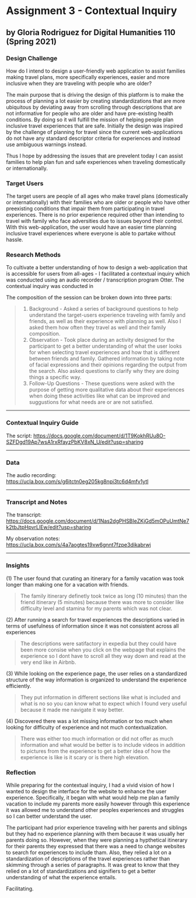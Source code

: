 # Assignment 3 - Contextual Inquiry 
## by Gloria Rodriguez for Digital Humanities 110 (Spring 2021)

### Design Challenge 
How do I intend to design a user-friendly web application to assist families making travel plans, more specifically experiences, easier and more inclusive when they are traveling with people who are older?

The main purpose that is driving the design of this platform is to make the process of planning a lot easier by creating standardizations that are more ubiquitous by deviating away from scrolling through descriptions that are not informative for people who are older and have pre-existing health conditions. By doing so it will fulfill the mission of helping people plan inclusive travel experiences that are safe. Initially the design was inspired by the challenge of planning for travel since the current web-applications do not have any standard descriptor criteria for experiences and instead use ambiguous warnings instead. 

Thus I hope by addressing the issues that are prevelent today I can assist families to help plan fun and safe experiences when traveling domestically or internationally. 

### Target Users 
The target users are people of all ages who make travel plans (domestically or internationally) with their families who are older or people who have other preexisting conditions that impair them from participating in travel experiences. There is no prior experience required other than intending to travel with family who face adversities due to issues beyond their control. With this web-application, the user would have an easier time planning inclusive travel experiences where everyone is able to partake without hassle. 

### Research Methods
To cultivate a better understanding of how to design a web-application that is accessible for users from all-ages - I facilitated a contextual inquiry which was conducted using an audio recorder / transcription program Otter. The contextual inquiry was conducted in 

The composition of the session can be broken down into three parts:
> 1. Background - Asked a series of background questions to help understand the target-users experience traveling with family and friends, as well as their experience with planning as well. Also I asked them how often they travel as well and their family composition. 
> 2. Observation - Took place during an activity designed for the participant to get a better understanding of what the user looks for when selecting travel experiences and how that is different between friends and family. Gathered information by taking note of facial expressions and their opinions regarding the output from the search. Also asked questions to clarify why they are doing things a specific way.
> 3. Follow-Up Questions - These questions were asked with the purpose of getting more qualitative data about their experiences when doing these activities like what can be improved and suggustions for what needs are or are not satisfied. 

---

### Contextual Inquiry Guide 
The script: https://docs.google.com/document/d/1T9KokhRUu8O-SZFDgd19Ap7wsA1rxRfayzPbKV8xN_U/edit?usp=sharing

---

### Data
The audio recording: https://ucla.box.com/s/g6itctn0eg205kg8npi3tc6d4mfv1ytl

---

### Transcript and Notes 
The transcript: https://docs.google.com/document/d/1Nas2dgPHSBIeZKjGd5mOPuUmtNe7k2tbJtpHpvrLlEw/edit?usp=sharing

My observation notes: https://ucla.box.com/s/4a7aogtes19xw6gnnt7fzpe3dikabrwj

---

### Insights 
(1) The user found that curating an itinerary for a family vacation was took longer than making one for a vacation with friends.
> The family itinerary definetly took twice as long (10 minutes) than the friend itinerary (5 minutes) because there was more to consider like difficulty level and stamina for my parents which was not clear.  

(2) After running a search for travel experiences the descriptions varied in terms of usefulness of information since it was not consistent across all experiences
> The descriptions were satifactory in expedia but they could have been more consise when you click on the webpage that explains the experience so I dont have to scroll all they way down and read at the very end like in Airbnb. 

(3) While looking on the experience page, the user relies on a standardized structure of the way information is organized to understand the experience efficiently.
> They put information in different sections like what is included and what is no so you can know what to expect which I found very useful because it made me navigate it way better.

(4) Discovered there was a lot missing information or too much when looking for difficulty of experience and not much contextualization. 
> There was either too much information or did not offer as much information and what would be better is to include videos in addition to pictures from the experience to get a better idea of how the experience is like is it scary or is there high elevation. 

### Reflection 
While preparing for the contextual inquiry, I had a vivid vision of how I wanted to design the interface for the website to enhance the user experience. Specifically, it began with what would help me plan a family vacation to include my parents more easily however through this experience it was allowed me to understand other peoples experiences and struggles so I can better understand the user. 

The participant had prior experience traveling with her parents and siblings but they had no experience planning with them because it was usually her parents doing so. However, when they were planning a hypthetical itinerary for their parents they expressed that there was a need to change websites to search for experiences to include tham. Also, they relied a lot on a standardization of descriptions of the travel experiences rather than skimming through a series of paragraphs. It was great to know that they relied on a lot of standardizations and signifiers to get a better understanding of what the experience entails. 

Facilitating. 
